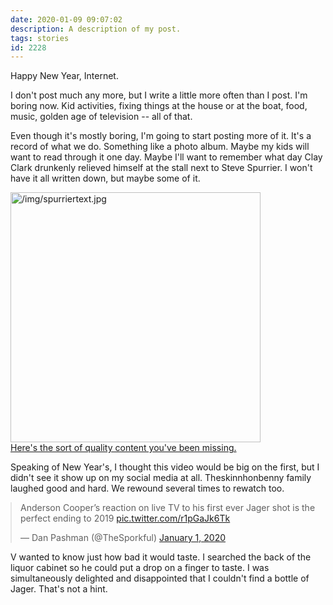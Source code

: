 ```yaml
---
date: 2020-01-09 09:07:02
description: A description of my post.
tags: stories
id: 2228
---
```

Happy New Year, Internet.

I don't post much any more, but I write a little more often than I post.  I'm boring now.  Kid activities, fixing things at the house or at the boat, food, music, golden age of television -- all of that.

Even though it's mostly boring, I'm going to start posting more of it.  It's a record of what we do.  Something like a photo album.  Maybe my kids will want to read through it one day.  Maybe I'll want to remember what day Clay Clark drunkenly relieved himself at the stall next to Steve Spurrier.  I won't have it all written down, but maybe some of it.
<!--more-->
<a class="lightview centered" href="/img/spurriertext.jpg" data-lightview-caption="Here's the sort of quality content you've been missing." data-lightview-group="group1"><img src="/img/spurriertext.jpg" alt="/img/spurriertext.jpg" width="400px"><br><span class="caption">Here's the sort of quality content you've been missing.</span></a>

Speaking of New Year's, I thought this video would be big on the first, but I didn't see it show up on my social media at all.  Theskinnhonbenny family laughed good and hard.  We rewound several times to rewatch too.

<blockquote class="twitter-tweet" style="margin-left:auto; margin-right:auto"><p lang="en" dir="ltr">Anderson Cooper’s reaction on live TV to his first ever Jager shot is the perfect ending to 2019 <a href="https://t.co/r1pGaJk6Tk">pic.twitter.com/r1pGaJk6Tk</a></p>&mdash; Dan Pashman (@TheSporkful) <a href="https://twitter.com/TheSporkful/status/1212238450402967553?ref_src=twsrc%5Etfw">January 1, 2020</a></blockquote> <script async src="https://platform.twitter.com/widgets.js" charset="utf-8"></script>

V wanted to know just how bad it would taste.  I searched the back of the liquor cabinet so he could put a drop on a finger to taste.  I was simultaneously delighted and disappointed that I couldn't find a bottle of Jager.  That's not a hint.

